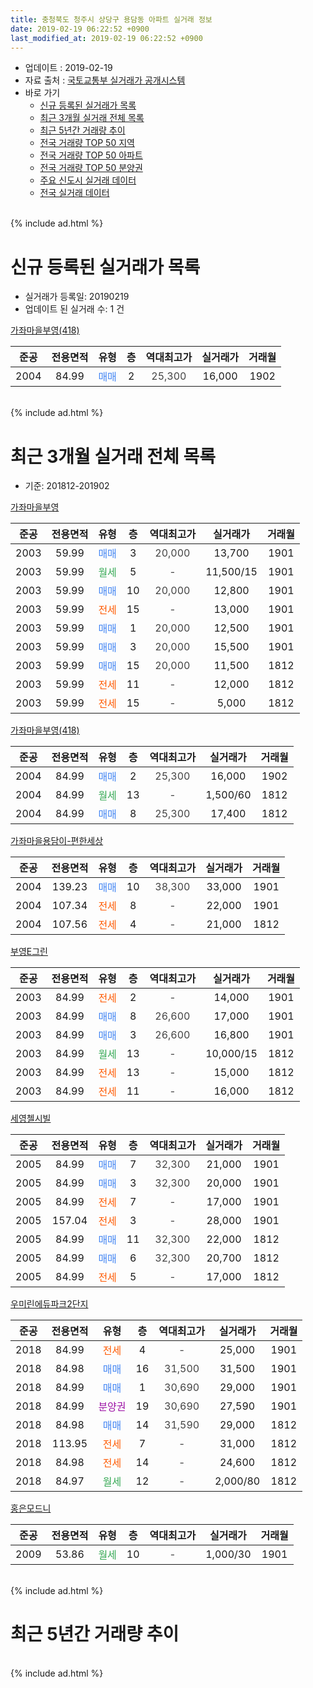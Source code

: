 ```yaml
---
title: 충청북도 청주시 상당구 용담동 아파트 실거래 정보
date: 2019-02-19 06:22:52 +0900
last_modified_at: 2019-02-19 06:22:52 +0900
---
```


* 업데이트 : 2019-02-19
* 자료 출처 : [국토교통부 실거래가 공개시스템](http://rt.molit.go.kr)
* 바로 가기
    * [신규 등록된 실거래가 목록](#신규-등록된-실거래가-목록)
    * [최근 3개월 실거래 전체 목록](#최근-3개월-실거래-전체-목록)
    * [최근 5년간 거래량 추이](#최근-5년간-거래량-추이)
    * [전국 거래량 TOP 50 지역](https://ayogom.github.io/apt-trade-info/최근-3개월-전국에서-가장-거래가-많이-발생한-지역)
    * [전국 거래량 TOP 50 아파트](https://ayogom.github.io/apt-trade-info/최근-3개월-전국에서-가장-거래가-많이-발생한-아파트)
    * [전국 거래량 TOP 50 분양권](https://ayogom.github.io/apt-trade-info/최근-3개월-전국에서-가장-거래가-많이-발생한-분양권)
    * [주요 신도시 실거래 데이터](https://ayogom.github.io/apt-trade-info/주요-신도시)
    * [전국 실거래 데이터](https://ayogom.github.io/apt-trade-info/전국)
<br>
{% include ad.html %}
<br>

# 신규 등록된 실거래가 목록
* 실거래가 등록일: 20190219
* 업데이트 된 실거래 수: 1 건


[가좌마을부영(418)](https://search.naver.com/search.naver?query=%EC%B6%A9%EC%B2%AD%EB%B6%81%EB%8F%84+%EC%B2%AD%EC%A3%BC%EC%8B%9C+%EC%83%81%EB%8B%B9%EA%B5%AC+%EC%9A%A9%EB%8B%B4%EB%8F%99+%EA%B0%80%EC%A2%8C%EB%A7%88%EC%9D%84%EB%B6%80%EC%98%81%28418%29)

|준공|전용면적|유형|층|역대최고가|실거래가|거래월|
|:---:|:---:|:---:|:---:|:---:|:---:|:---:|
|2004|84.99|<span style="color:#4285f3">매매</span>|2|<span style="color:#444444">25,300</span>|16,000|1902|


<br>
{% include ad.html %}
<br>

# 최근 3개월 실거래 전체 목록
* 기준: 201812-201902


[가좌마을부영](https://search.naver.com/search.naver?query=%EC%B6%A9%EC%B2%AD%EB%B6%81%EB%8F%84+%EC%B2%AD%EC%A3%BC%EC%8B%9C+%EC%83%81%EB%8B%B9%EA%B5%AC+%EC%9A%A9%EB%8B%B4%EB%8F%99+%EA%B0%80%EC%A2%8C%EB%A7%88%EC%9D%84%EB%B6%80%EC%98%81)

|준공|전용면적|유형|층|역대최고가|실거래가|거래월|
|:---:|:---:|:---:|:---:|:---:|:---:|:---:|
|2003|59.99|<span style="color:#4285f3">매매</span>|3|<span style="color:#444444">20,000</span>|13,700|1901|
|2003|59.99|<span style="color:#34a853">월세</span>|5|<span style="color:#444444">-</span>|11,500/15|1901|
|2003|59.99|<span style="color:#4285f3">매매</span>|10|<span style="color:#444444">20,000</span>|12,800|1901|
|2003|59.99|<span style="color:#ff5a00">전세</span>|15|<span style="color:#444444">-</span>|13,000|1901|
|2003|59.99|<span style="color:#4285f3">매매</span>|1|<span style="color:#444444">20,000</span>|12,500|1901|
|2003|59.99|<span style="color:#4285f3">매매</span>|3|<span style="color:#444444">20,000</span>|15,500|1901|
|2003|59.99|<span style="color:#4285f3">매매</span>|15|<span style="color:#444444">20,000</span>|11,500|1812|
|2003|59.99|<span style="color:#ff5a00">전세</span>|11|<span style="color:#444444">-</span>|12,000|1812|
|2003|59.99|<span style="color:#ff5a00">전세</span>|15|<span style="color:#444444">-</span>|5,000|1812|

[가좌마을부영(418)](https://search.naver.com/search.naver?query=%EC%B6%A9%EC%B2%AD%EB%B6%81%EB%8F%84+%EC%B2%AD%EC%A3%BC%EC%8B%9C+%EC%83%81%EB%8B%B9%EA%B5%AC+%EC%9A%A9%EB%8B%B4%EB%8F%99+%EA%B0%80%EC%A2%8C%EB%A7%88%EC%9D%84%EB%B6%80%EC%98%81%28418%29)

|준공|전용면적|유형|층|역대최고가|실거래가|거래월|
|:---:|:---:|:---:|:---:|:---:|:---:|:---:|
|2004|84.99|<span style="color:#4285f3">매매</span>|2|<span style="color:#444444">25,300</span>|16,000|1902|
|2004|84.99|<span style="color:#34a853">월세</span>|13|<span style="color:#444444">-</span>|1,500/60|1812|
|2004|84.99|<span style="color:#4285f3">매매</span>|8|<span style="color:#444444">25,300</span>|17,400|1812|

[가좌마을용담이-편한세상](https://search.naver.com/search.naver?query=%EC%B6%A9%EC%B2%AD%EB%B6%81%EB%8F%84+%EC%B2%AD%EC%A3%BC%EC%8B%9C+%EC%83%81%EB%8B%B9%EA%B5%AC+%EC%9A%A9%EB%8B%B4%EB%8F%99+%EA%B0%80%EC%A2%8C%EB%A7%88%EC%9D%84%EC%9A%A9%EB%8B%B4%EC%9D%B4-%ED%8E%B8%ED%95%9C%EC%84%B8%EC%83%81)

|준공|전용면적|유형|층|역대최고가|실거래가|거래월|
|:---:|:---:|:---:|:---:|:---:|:---:|:---:|
|2004|139.23|<span style="color:#4285f3">매매</span>|10|<span style="color:#444444">38,300</span>|33,000|1901|
|2004|107.34|<span style="color:#ff5a00">전세</span>|8|<span style="color:#444444">-</span>|22,000|1901|
|2004|107.56|<span style="color:#ff5a00">전세</span>|4|<span style="color:#444444">-</span>|21,000|1812|

[부영E그린](https://search.naver.com/search.naver?query=%EC%B6%A9%EC%B2%AD%EB%B6%81%EB%8F%84+%EC%B2%AD%EC%A3%BC%EC%8B%9C+%EC%83%81%EB%8B%B9%EA%B5%AC+%EC%9A%A9%EB%8B%B4%EB%8F%99+%EB%B6%80%EC%98%81E%EA%B7%B8%EB%A6%B0)

|준공|전용면적|유형|층|역대최고가|실거래가|거래월|
|:---:|:---:|:---:|:---:|:---:|:---:|:---:|
|2003|84.99|<span style="color:#ff5a00">전세</span>|2|<span style="color:#444444">-</span>|14,000|1901|
|2003|84.99|<span style="color:#4285f3">매매</span>|8|<span style="color:#444444">26,600</span>|17,000|1901|
|2003|84.99|<span style="color:#4285f3">매매</span>|3|<span style="color:#444444">26,600</span>|16,800|1901|
|2003|84.99|<span style="color:#34a853">월세</span>|13|<span style="color:#444444">-</span>|10,000/15|1812|
|2003|84.99|<span style="color:#ff5a00">전세</span>|13|<span style="color:#444444">-</span>|15,000|1812|
|2003|84.99|<span style="color:#ff5a00">전세</span>|11|<span style="color:#444444">-</span>|16,000|1812|

[세영첼시빌](https://search.naver.com/search.naver?query=%EC%B6%A9%EC%B2%AD%EB%B6%81%EB%8F%84+%EC%B2%AD%EC%A3%BC%EC%8B%9C+%EC%83%81%EB%8B%B9%EA%B5%AC+%EC%9A%A9%EB%8B%B4%EB%8F%99+%EC%84%B8%EC%98%81%EC%B2%BC%EC%8B%9C%EB%B9%8C)

|준공|전용면적|유형|층|역대최고가|실거래가|거래월|
|:---:|:---:|:---:|:---:|:---:|:---:|:---:|
|2005|84.99|<span style="color:#4285f3">매매</span>|7|<span style="color:#444444">32,300</span>|21,000|1901|
|2005|84.99|<span style="color:#4285f3">매매</span>|3|<span style="color:#444444">32,300</span>|20,000|1901|
|2005|84.99|<span style="color:#ff5a00">전세</span>|7|<span style="color:#444444">-</span>|17,000|1901|
|2005|157.04|<span style="color:#ff5a00">전세</span>|3|<span style="color:#444444">-</span>|28,000|1901|
|2005|84.99|<span style="color:#4285f3">매매</span>|11|<span style="color:#444444">32,300</span>|22,000|1812|
|2005|84.99|<span style="color:#4285f3">매매</span>|6|<span style="color:#444444">32,300</span>|20,700|1812|
|2005|84.99|<span style="color:#ff5a00">전세</span>|5|<span style="color:#444444">-</span>|17,000|1812|

[우미린에듀파크2단지](https://search.naver.com/search.naver?query=%EC%B6%A9%EC%B2%AD%EB%B6%81%EB%8F%84+%EC%B2%AD%EC%A3%BC%EC%8B%9C+%EC%83%81%EB%8B%B9%EA%B5%AC+%EC%9A%A9%EB%8B%B4%EB%8F%99+%EC%9A%B0%EB%AF%B8%EB%A6%B0%EC%97%90%EB%93%80%ED%8C%8C%ED%81%AC2%EB%8B%A8%EC%A7%80)

|준공|전용면적|유형|층|역대최고가|실거래가|거래월|
|:---:|:---:|:---:|:---:|:---:|:---:|:---:|
|2018|84.99|<span style="color:#ff5a00">전세</span>|4|<span style="color:#444444">-</span>|25,000|1901|
|2018|84.98|<span style="color:#4285f3">매매</span>|16|<span style="color:#444444">31,500</span>|31,500|1901|
|2018|84.99|<span style="color:#4285f3">매매</span>|1|<span style="color:#444444">30,690</span>|29,000|1901|
|2018|84.99|<span style="color:#9C11A5">분양권</span>|19|<span style="color:#444444">30,690</span>|27,590|1901|
|2018|84.98|<span style="color:#4285f3">매매</span>|14|<span style="color:#444444">31,590</span>|29,000|1812|
|2018|113.95|<span style="color:#ff5a00">전세</span>|7|<span style="color:#444444">-</span>|31,000|1812|
|2018|84.98|<span style="color:#ff5a00">전세</span>|14|<span style="color:#444444">-</span>|24,600|1812|
|2018|84.97|<span style="color:#34a853">월세</span>|12|<span style="color:#444444">-</span>|2,000/80|1812|

[홍은모드니](https://search.naver.com/search.naver?query=%EC%B6%A9%EC%B2%AD%EB%B6%81%EB%8F%84+%EC%B2%AD%EC%A3%BC%EC%8B%9C+%EC%83%81%EB%8B%B9%EA%B5%AC+%EC%9A%A9%EB%8B%B4%EB%8F%99+%ED%99%8D%EC%9D%80%EB%AA%A8%EB%93%9C%EB%8B%88)

|준공|전용면적|유형|층|역대최고가|실거래가|거래월|
|:---:|:---:|:---:|:---:|:---:|:---:|:---:|
|2009|53.86|<span style="color:#34a853">월세</span>|10|<span style="color:#444444">-</span>|1,000/30|1901|


<br>
{% include ad.html %}
<br>

# 최근 5년간 거래량 추이


<div style="width:100%;">
    <canvas id="deal_progress" height="200"></canvas>
</div>

<script>
new Chart(document.getElementById("deal_progress"), {
    type: 'line',
    data: {
        labels: ['201402','201403','201404','201405','201406','201407','201408','201409','201410','201411','201412','201501','201502','201503','201504','201505','201506','201507','201508','201509','201510','201511','201512','201601','201602','201603','201604','201605','201606','201607','201608','201609','201610','201611','201612','201701','201702','201703','201704','201705','201706','201707','201708','201709','201710','201711','201712','201801','201802','201803','201804','201805','201806','201807','201808','201809','201810','201811','201812','201901','201902'],
        datasets: [{
            label: '매매',
            pointRadius: 1,
            data: [24, 24, 21, 12, 16, 17, 15, 11, 24, 16, 11, 16, 13, 18, 21, 12, 22, 20, 15, 12, 15, 8, 8, 9, 6, 19, 14, 8, 5, 6, 18, 11, 19, 12, 10, 13, 10, 11, 7, 4, 7, 12, 12, 11, 8, 12, 11, 31, 27, 49, 42, 22, 23, 9, 13, 10, 13, 11, 5, 12, 1],
            borderColor: "rgba(255, 201, 14, 1)",
            backgroundColor: "rgba(255, 201, 14, 0.5)",
            fill: false,
            lineTension: 0
        },{
            label: '전월세',
            pointRadius: 1,
            data: [3, 4, 8, 2, 5, 6, 6, 4, 5, 5, 1, 3, 7, 9, 6, 9, 8, 3, 7, 6, 9, 6, 6, 9, 3, 9, 6, 10, 7, 8, 5, 4, 4, 2, 1, 3, 5, 9, 10, 9, 9, 6, 4, 7, 7, 8, 7, 28, 21, 35, 38, 30, 22, 13, 12, 8, 7, 7, 11, 8, 0],
            borderColor: "rgba(0, 141, 185, 1)",
            backgroundColor: "rgba(0, 141, 185, 0.5)",
            fill: false,
            lineTension: 0
        }
        ]
    },
    options: {
        responsive: true,
        title: {
            display: false
        },
        tooltips: {
            mode: 'index',
            intersect: false
        },
        hover: {
            mode: 'nearest',
            intersect: true
        },
        scales: {
            xAxes: [{
                display: true,
                scaleLabel: {
                    display: true,
                    labelString: '년/월'
                }
            }],
            yAxes: [{
                display: true,
                ticks: {
                    suggestedMin: 0,
                },
                scaleLabel: {
                    display: true,
                    labelString: '실거래 수'
                }
            }]
        }
    }
});

</script>


<br>
{% include ad.html %}
<br>

